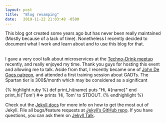 ```yaml
---
layout: post
title:  "Blog revamping"
date:   2019-11-22 21:03:48 -0500
---
```

This blog got created some years ago but has never been really maintained (Mostly because of a lack of time). Nonetheless I recently decided to document what I work and learn about and to use this blog for that.<br/><br/>

I gave a very cool talk about microservices at the [Techno-Drink meetup](https://www.meetup.com/techno-drinks/) recently, and really enjoyed my time. Thank you guys for hosting this event and allowing me to talk. Aside from that, I recently became one of [John De Goes patreon](https://www.patreon.com/jdegoes/posts), and attended a first training session about GADTs. The Spartan tier is 300$/month which may be considered as a significant 



{% highlight ruby %}
def print_hi(name)
  puts "Hi, #{name}"
end
print_hi('Tom')
#=> prints 'Hi, Tom' to STDOUT.
{% endhighlight %}

Check out the [Jekyll docs][jekyll-docs] for more info on how to get the most out of Jekyll. File all bugs/feature requests at [Jekyll’s GitHub repo][jekyll-gh]. If you have questions, you can ask them on [Jekyll Talk][jekyll-talk].

[jekyll-docs]: https://jekyllrb.com/docs/home
[jekyll-gh]:   https://github.com/jekyll/jekyll
[jekyll-talk]: https://talk.jekyllrb.com/
